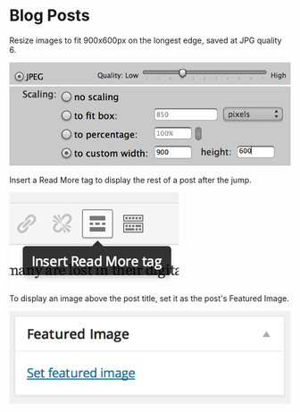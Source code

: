 # Blog Posts

Resize images to fit 900x600px on the longest edge, saved at JPG quality 6.

![Photo Mechanic blog image quality](img/blog-quality-pm.png)
![Photo Mechanic blog image scaling](img/blog-scaling-pm.png)

Insert a Read More tag to display the rest of a post after the jump.

![Read more link button](img/blog-read-more.png)

To display an image above the post title, set it as the post's Featured Image.

![Blog featured image](img/blog-featured-image.png)
